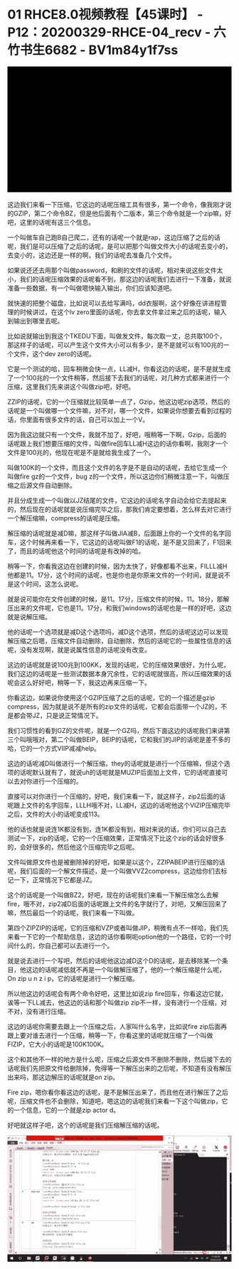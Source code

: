 # 01 RHCE8.0视频教程【45课时】 - P12：20200329-RHCE-04_recv - 六竹书生6682 - BV1m84y1f7ss

![](img/acf94e36a9b38f2ff91e582354931dea_0.png)

这边我们来看一下压缩，它这边的话呢压缩工具有很多，第一个命令，像我刚才说的GZIP，第二个命令BZ，但是他后面有个二版本，第三个命令就是一个zip嘛，好吧，这里的话呢有这三个信息。

一个叫做车自己跑B自己爬二，还有的话呢一个就是rap，这边压缩了之后的话呢，我们是可以压缩了之后的话呢，是可以把那个叫做文件大小的话呢去变小的，去变小的，这边还是一样的啊，我们的话呢去准备几个文件。

如果说还还去用那个叫做password，和刷的文件的话呢，相对来说这些文件太小，我们的话呢压缩效果的话呢看不到，那这边的话呢我们去进行一下准备，就说准备一些数据，有一个叫做嗯快输入输出，你们应该知道吧。

就快速的把整个磁盘，比如说可以去给写满吗，dd衣服啊，这个好像在讲进程管理的时候讲过，在这个lv zero里面的话呢，你去拿文件拿过来之后的话呢，输入到输出到哪里去呢。

比如说就输出到我这个TKEDU下面，叫做发文件，每次取一丈，总共取100个，那这样子的话呢，可以产生这个文件大小可以有多少，是不是就可以有100兆的一个文件，这个dev zero的话呢。

它是一个测试的哈，回车稍微会快一点，LL减H，你看这边的话呢，是不是就生成了一个100兆的一个文件稍等，然后接下去我们的话呢，对几种方式都来进行一个压缩，这里我们先来讲这个叫做zip吧，好吧。

ZZIP的话呢，它的一个压缩就比较简单一点了，Gzip，他这边呢zip选项，然后的话呢是一个叫做哪一个文件嘛，对不对，哪一个文件，如果说你想要去看到过程的话，你里面有很多文件的话，自己可以加上一个V。

因为我这边就只有一个文件，我就不加了，好吧，哦稍等一下啊，Gzip，后面的话呢跟上我们想要压缩的文件，叫做fire回车LL减H这边的话你看啊，我刚才一个文件是100兆的，他现在呢是不是就给我生成了一个。

叫做100K的一个文件，而且这个文件的名字是不是自动的话呢，去给它生成一个叫做fire gz的一个文件，bug z的一个文件，所以这边你们稍微注意一下，叫做压缩之后源文件自动删除。

并且分成生成一个叫做以JZ结尾的文件，它这边的话呢名字自动会给它去提起来的，然后现在的话呢就是说压缩完毕之后，那我们肯定要想着，怎么样去对它进行一个解压缩嘛，compress的话呢是压缩。

解压缩的话呢就是减D嘛，那这样子叫做JIA减B，后面跟上你的一个文件的名字回车，这个时候再来看一下，它这边的话呢叫做F1的话呢，是不是又回来了，F1回来了，而且的话呢他这个时间的话呢是有改掉的哈。

稍等一下，你看我这边在创建的时候，因为太快了，好像都看不出来，FILLL减H他都是11。17分，这个时间的话呢，也是你也是你原来文件的一个时间，就是说不是这个时间，这怎么说呢。

就是说可能你在文件创建的时候，是11。17分，压缩文件的时候，11。18分，那解压出来的文件呢，它也是11。17分，和我们windows的话呢也是一样的好吧，这边就是说解压缩。

他的话呢一个选项就是减D这个选项吗，减D这个选项，然后的话呢这边可以发现解压缩之后嗯，压缩文件自动删除，自动删除，然后的话呢它的一些属性信息的话呢，没有发现啊，就是说属性信息的话呢没有改变。

这边的话呢就是说100兆到100KK，发现的话呢，它的压缩效果很好，为什么呢，我们这边的话呢是一些测试数据本身冗余性，它的话呢就很高，所以压缩效果的话呢会这么好好吧，稍等一下，我这边再来压缩一下。

你看这边，如果说你使用这个GZIP压缩了之后的话呢，它的一个描述是gzip compress，因为就是说不是所有的zip文件的话呢，它都会后面带一个JZ的，不是都会带JZ，只是说正常情况下。

我们习惯性的看到GZ的文件呢，就是一个GZ吗，然后下面这边的话呢我们来讲第三个叫哦哦对，第二个叫做BEIP，BEIP的话呢，它和我们的JIP的话呢是差不多的哈，它的一个方式VIIP减减help。

这边的话呢减D叫做进行一个解压缩，they的话呢就是进行一个压缩嘛，但这个选项的话呢默认就有了，就说uh的话呢就是MUZIP后面加上文件，它的话呢直接可以去对你进行一个压缩的。

直接可以对你进行一个压缩的，好吧，我们来看一下，就这样子，zip2后面的话呢跟上文件的名字回车，LLLH哦不对，LL减H，这边的话呢他这个VIZIP压缩完毕之后，文件的大小的话呢变成113。

他的话也就是说连1K都没有到，连1K都没有到，相对来说的话，你们可以自己去测试一下，zip的话呢，它的一个压缩效果，正常情况下比这个zip的话会好很多的，会好很多的，然后他这个压缩完毕之后呢。

文件叫做原文件也是被删除掉的好吧，如果是以这个，ZZIPABEIP进行压缩的话呢，我们后面的一个解文件描述，是一个叫做VVZ2compress，这边给你们去标记一下，正常情况下它都是JZ。

这个的话呢是一个叫做BZ2，好吧，现在的话呢我们来看一下解压缩怎么去解fire，哦不对，zip2减D后面的话呢跟上文件的名字就行了，对吧，又解压回来了嘛，然后最后一个的话呢，我们来看一下叫做。

第四个ZIPZIP的话呢，它的压缩和VZP或者叫做JIP，稍微有点不一样哈，我们先来看一下它的一个帮助信息，这边的话你看啊呃option他的一个路径，它的一个时间什么的，你自己都可以去进行一个。

就是说去进行一个写吧，然后的话呢他这边减D这个D的话呢，是去移除某一个条目，他这边的话呢减低就不再是一个叫做解压缩了，他的一个解压缩是什么呢，On zip u n z i p，它的话呢是进行一个解压缩。

所以他这边的话呢会有两个命令好吧，这里比如说zip fire回车，你看这边它就，诶等一下LL减去，他这边的话和那个叫做zip zip不一样，没有进行一个压缩，对不对，没有进行压缩。

这边的话呢你需要去跟上一个压缩之后，人家叫什么名字，比如说fire zip后面再跟上要对谁去进行一个压缩，稍等一下，你看这里的话呢就压缩了一个叫做FIZIP，它大小的话呢是100K100K。

这个和其他不一样的地方是什么呢，压缩之后源文件不删除不删除，然后接下去的话呢我们先把原文件给删除掉，免得等一下解压出来的之后呢，不知道有没有解压出来吗，那这边解压的话呢就是on zip。

Fire zip，嗯你看你看这边的话呢，是不是解压出来了，而且他在进行解压了之后呢，压缩文件也不会删除，知道吧，嗯这边的话呢我们来看一下这个叫做zip，它的一个信息，它的一个就是zip actor d。

好吧就这样子吧，这个的话呢是我们压缩解压缩的话呢。

![](img/acf94e36a9b38f2ff91e582354931dea_2.png)